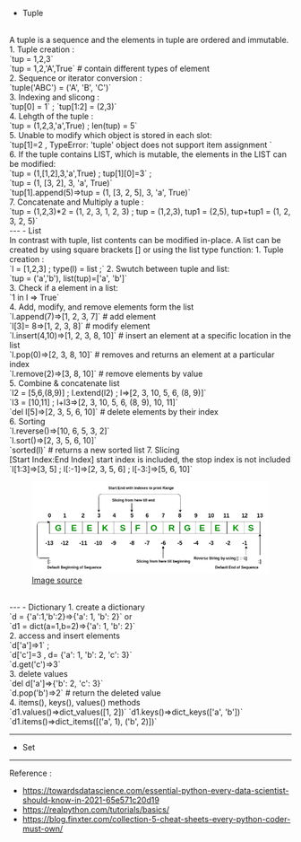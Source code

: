 
- Tuple
<br> 
A tuple is a sequence and the elements in tuple are ordered and immutable. 
1. Tuple creation : 
<br>
`tup = 1,2,3`
<br>
`tup = 1,2,'A',True` # contain different types of element
<br>
2. Sequence or iterator conversion :
<br>
`tuple('ABC') = ('A', 'B', 'C')`
<br>
3. Indexing and slicong : 
<br>
`tup[0] = 1` ; `tup[1:2] = (2,3)`
<br>
4. Lehgth of the tuple : 
<br>
`tup = (1,2,3,'a',True) ; len(tup) = 5`
<br>
5. Unable to modify which object is stored in each slot: 
<br>
`tup[1]=2 , TypeError: 'tuple' object does not support item assignment `
<br>
6. If the tuple contains LIST, which is mutable, the elements in the LIST can be modified: 
<br>
`tup = (1,[1,2],3,'a',True) ; tup[1][0]=3` ; 
<br>
`tup = (1, [3, 2], 3, 'a', True)`
<br>
`tup[1].append(5)=>tup = (1, [3, 2, 5], 3, 'a', True)`
<br>
7. Concatenate and Multiply a tuple : 
<br>
`tup = (1,2,3)*2 = (1, 2, 3, 1, 2, 3) ; tup = (1,2,3), tup1 = (2,5), tup+tup1 = (1, 2, 3, 2, 5)`
<br>
---
- List
<br>
In contrast with tuple, list contents can be modified in-place. A list can be created by using square brackets [] or using the list type function:
1. Tuple creation : 
<br>
`l = [1,2,3] ; type(l) = list ;`
2. Swutch between tuple and list:
<br>
`tup = ('a','b'), list(tup)=['a', 'b']` 
<br>
3. Check if a element in a list:
<br>
`1 in l => True`
<br>
4. Add, modify, and remove elements form the list
<br>
`l.append(7)=>[1, 2, 3, 7]` # add element
<br>
`l[3]= 8=>[1, 2, 3, 8]` # modify element
<br>
`l.insert(4,10)=>[1, 2, 3, 8, 10]` # insert an element at a specific location in the list
<br>
`l.pop(0)=>[2, 3, 8, 10]`   # removes and returns an element at a particular index
<br>
`l.remove(2)=>[3, 8, 10]` # remove elements by value
<br>
5. Combine & concatenate list
<br>
`l2 = [5,6,(8,9)] ; l.extend(l2) ; l=>[2, 3, 10, 5, 6, (8, 9)]` 
<br>
`l3 = [10,11] ; l+l3=>[2, 3, 10, 5, 6, (8, 9), 10, 11]`
<br>
`del l[5]=>[2, 3, 5, 6, 10]` # delete elements by their index
<br>
6. Sorting 
<br>
`l.reverse()=>[10, 6, 5, 3, 2]`
<br>
`l.sort()=>[2, 3, 5, 6, 10]`
<br>
`sorted(l)` # returns a new sorted list
7. Slicing
<br>
[Start Index:End Index] start index is included, the stop index is not included
<br>
`l[1:3]=>[3, 5] ; l[:-1]=>[2, 3, 5, 6] ; l[-3:]=>[5, 6, 10]`
<br>
<figure>
    <img src="images/Slicing.jpg?raw=true"/>
    <figcaption><a href="https://www.geeksforgeeks.org/python-list/">Image source</a></figcaption>
</figure>
<br>
---
- Dictionary
1. create a dictionary
<br>
`d = {'a':1,'b':2}=>{'a': 1, 'b': 2}` or 
<br>
`d1 = dict(a=1,b=2)=>{'a': 1, 'b': 2}`
<br>
2. access and insert elements
<br>
`d['a']=>1` ; 
<br>
`d['c']=3 , d= {'a': 1, 'b': 2, 'c': 3}`
<br>
`d.get('c')=>3`
<br>
3. delete values
<br>
`del d['a']=>{'b': 2, 'c': 3}`
<br>
`d.pop('b')=>2` # return the deleted value
<br>
4. items(), keys(), values() methods
<br>
`d1.values()=>dict_values([1, 2])`
`d1.keys()=>dict_keys(['a', 'b'])`
`d1.items()=>dict_items([('a', 1), ('b', 2)])`

---
- Set
---

Reference :
- https://towardsdatascience.com/essential-python-every-data-scientist-should-know-in-2021-65e571c20d19
- https://realpython.com/tutorials/basics/
- https://blog.finxter.com/collection-5-cheat-sheets-every-python-coder-must-own/

